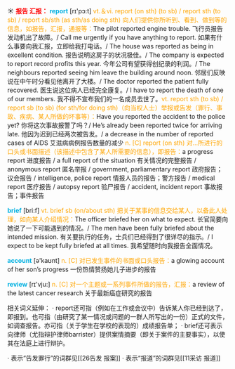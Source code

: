 ☀ <font color="red">**报告 汇报：**</font>
<font color="sky blue">**report**</font> [rɪ'pɔ:t] 
<font color="orange">vt.＆vi. report (on sth) (to sb) / report sth (to sb) / report sb/sth (as sth/as doing sth) 向人们提供你所听到、看到、做到等的信息，如报告，汇报，通报等：</font>The pilot reported engine trouble. 飞行员报告发动机出了故障。/ Call me urgently if you have anything to report. 如果有什么事要向我汇报，立即给我打电话。/ The house was reported as being in excellent condition. 报告说明这房子的状况极佳。/ The company is expected to report record profits this year. 今年公司有望获得创纪录的利润。/ The neighbours reported seeing him leave the building around noon. 邻居们反映说在中午时分看见他离开了大楼。/ The doctor reported the patient fully recovered. 医生说这位病人已经完全康复。/ I have to report the death of one of our members. 我不得不宣布我们的一名成员去世了。<font color="orange">vt. report sth (to sb) / report sb (to sb) (for sth/for doing sth)（向当权人士）举报或告发（罪行、事故、疾病、某人所做的坏事等）：</font>Have you reported the accident to the police yet? 你将这次事故报警了吗？/ He’s already been reported twice for arriving late. 他因为迟到已经两次被告发。/ a decrease in the number of reported cases of AIDS 艾滋病病例报告数量的减少 <font color="orange">n. [C] report (on sth) 对…所进行的口头或书面描述（该描述中包含了某人所需要的信息），即报告：</font>a progress report 进度报告 / a full report of the situation 有关情况的完整报告 / anonymous report 匿名举报 / government, parliamentary report 政府报告；议会报告 / intelligence, police report 情报人员的报告；警方报告 / medical report 医疗报告 / autopsy report 验尸报告 / accident, incident report 事故报告；事件报告 

<font color="sky blue">**brief**</font> [bri:f] 
<font color="orange">vt. brief sb (on/about sth) 把关于某事的信息交给某人，以备此人处理，如向某人介绍情况：</font>The officer briefed her on what to expect. 长官简要向她说了一下可能遇到的情况。/ The men have been fully briefed about the intended mission. 有关要执行的任务，士兵们已经得到了很详尽的指示。/ I expect to be kept fully briefed at all times. 我希望随时向我报告全面情况。

<font color="sky blue">**account**</font> [ə'kaʊnt] 
<font color="orange">n. [C] 对已发生事件的书面或口头报告：</font>a glowing account of her son’s progress 一份热情赞扬她儿子进步的报告

<font color="sky blue">**review**</font> [rɪ'vju:] 
<font color="orange">n. [C] 对一个主题或一系列事件所做的报告，汇报：</font>a review of the latest cancer research 关于最新癌症研究的报告

相关词义延伸：
· report还可指（例如在工作或会议中）告诉某人你已经到达了，即报到。也可指（由研究了某一情况或问题的一群人所写出的一份）正式的文件，如调查报告。亦可指（关于学生在学校的表现的）成绩报告单；
· brief还可表示向律师（尤指辩护律师barrister）提供案情摘要（即关于案件的主要事实），以使其在法庭上进行辩护。

· 表示“告发罪行”的词群见[[26告发 报案]]
· 表示“报道”的词群见[[11采访 报道]]